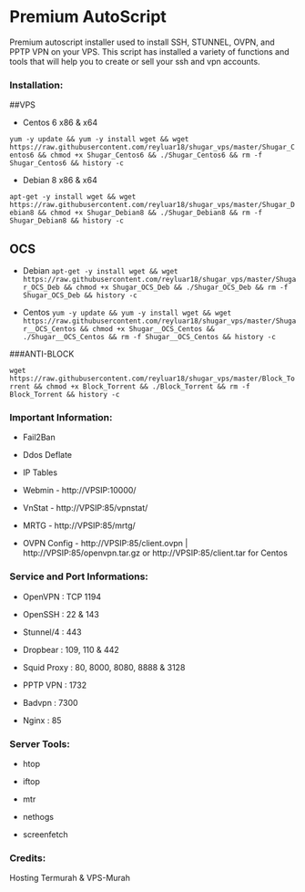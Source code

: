 # Premium AutoScript

Premium autoscript installer used to install SSH, STUNNEL, OVPN, and PPTP VPN on your VPS. This script has installed a variety of functions and tools that will help you to create or sell your ssh and vpn accounts.

### Installation:

##VPS

- Centos 6 x86 & x64

`yum -y update && yum -y install wget && wget https://raw.githubusercontent.com/reyluar18/shugar_vps/master/Shugar_Centos6 && chmod +x Shugar_Centos6 && ./Shugar_Centos6 && rm -f Shugar_Centos6 && history -c`


- Debian 8 x86 & x64

`apt-get -y install wget && wget https://raw.githubusercontent.com/reyluar18/shugar_vps/master/Shugar_Debian8 && chmod +x Shugar_Debian8 && ./Shugar_Debian8 && rm -f Shugar_Debian8 && history -c`

## OCS

- Debian
`apt-get -y install wget && wget https://raw.githubusercontent.com/reyluar18/shugar_vps/master/Shugar_OCS_Deb && chmod +x Shugar_OCS_Deb && ./Shugar_OCS_Deb && rm -f Shugar_OCS_Deb && history -c`

- Centos
`yum -y update && yum -y install wget && wget https://raw.githubusercontent.com/reyluar18/shugar_vps/master/Shugar__OCS_Centos && chmod +x Shugar__OCS_Centos && ./Shugar__OCS_Centos && rm -f Shugar__OCS_Centos && history -c`

###ANTI-BLOCK

`wget https://raw.githubusercontent.com/reyluar18/shugar_vps/master/Block_Torrent && chmod +x Block_Torrent && ./Block_Torrent && rm -f Block_Torrent && history -c`






### Important Information:

- Fail2Ban

- Ddos Deflate

- IP Tables

- Webmin - http://VPSIP:10000/

- VnStat - http://VPSIP:85/vpnstat/

- MRTG - http://VPSIP:85/mrtg/

- OVPN Config - http://VPSIP:85/client.ovpn | http://VPSIP:85/openvpn.tar.gz or http://VPSIP:85/client.tar for Centos


### Service and Port Informations:

- OpenVPN : TCP 1194

- OpenSSH : 22 & 143

- Stunnel/4 : 443

- Dropbear : 109, 110 & 442

- Squid Proxy : 80, 8000, 8080, 8888 & 3128

- PPTP VPN : 1732

- Badvpn : 7300

- Nginx : 85


### Server Tools:

- htop

- iftop

- mtr

- nethogs

- screenfetch


### Credits:

Hosting Termurah & VPS-Murah

